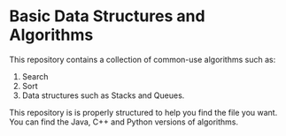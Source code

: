 # Basic Data Structures and Algorithms

This repository contains a collection of common-use algorithms such as:

1. Search
2. Sort
3. Data structures such as Stacks and Queues.

This repository is is properly structured to help you find the file you want.
You can find the Java, C++ and Python versions of algorithms.
